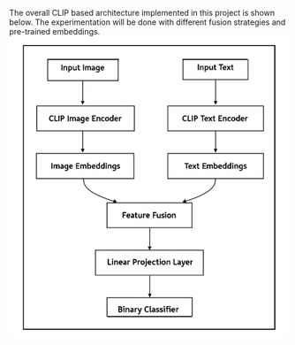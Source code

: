 The overall CLIP based architecture implemented in this project is shown below. The experimentation will be done with different fusion strategies and pre-trained embeddings. ![Model Architecture](images/Flow.png)
